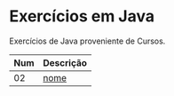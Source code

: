 # Exercícios em Java

Exercícios  de Java proveniente de Cursos.

Num| Descrição
----|----                          
02|[nome](https://github.com/thiagosan593/Exercicios-Java/blob/master/Exercicios/src/exercicios/nome.java)
